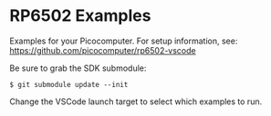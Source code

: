 # RP6502 Examples

Examples for your Picocomputer. For setup information, see:<br/>
https://github.com/picocomputer/rp6502-vscode

Be sure to grab the SDK submodule:
```
$ git submodule update --init
```

Change the VSCode launch target to select which examples to run.
